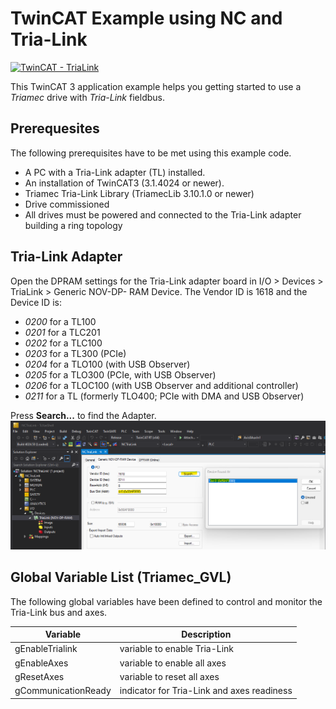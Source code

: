 # TwinCAT Example using NC and Tria-Link
[![TwinCAT - TriaLink](https://img.shields.io/static/v1?label=TwinCAT&message=Tria-Link&color=b51839)](https://www.triamec.com/de/beckhoff-tam-integration-tria-link.html)

This TwinCAT 3 application example helps you getting started to use a *Triamec* drive with *Tria-Link* fieldbus.

## Prerequesites
The following prerequisites have to be met using this example code.
- A PC with a Tria-Link adapter (TL) installed.
- An installation of TwinCAT3 (3.1.4024 or newer).
- Triamec Tria-Link Library (TriamecLib 3.10.1.0 or newer)
- Drive commissioned
- All drives must be powered and connected to the Tria-Link adapter building a ring topology

## Tria-Link Adapter
Open the DPRAM settings for the Tria-Link adapter board in I/O > Devices > TriaLink > Generic NOV-DP-
RAM Device. The Vendor ID is 1618 and the Device ID is:
- *0200* for a TL100
- *0201* for a TLC201
- *0202* for a TLC100
- *0203* for a TL300 (PCIe)
- *0204* for a TLO100 (with USB Observer)
- *0205* for a TLO300 (PCIe, with USB Observer)
- *0206* for a TLOC100 (with USB Observer and additional controller)
- *0211* for a TL (formerly TLO400; PCIe with DMA and USB Observer)

Press **Search...** to find the Adapter.
![Tria-Link Adapter](./doc/TriaLink.png)


## Global Variable List (Triamec_GVL)
The following global variables have been defined to control and monitor the Tria-Link bus and axes.

| Variable | Description |
|---|---|
| gEnableTrialink | variable to enable Tria-Link |
| gEnableAxes | variable to enable all axes |
| gResetAxes | variable to reset all axes |
| gCommunicationReady | indicator for Tria-Link and axes readiness |


